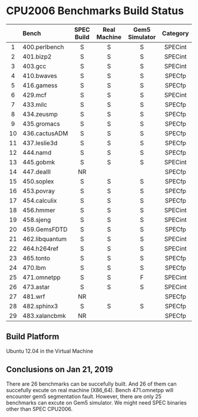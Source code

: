 # CPU2006 Benchmarks Build Status

|   | Bench  |  SPEC Build  |Real Machine  | Gem5 Simulator| Category |
|:---:|:---|:---:|:---:|:---:|:---:|
| 1  | 400.perlbench    | S | S  | S  | SPECint |
| 2  | 401.bizp2        | S | S  | S  | SPECint |
| 3  | 403.gcc          | S | S  | S  | SPECint |
| 4  | 410.bwaves       | S | S  | S  | SPECfp |
| 5  | 416.gamess       | S | S  | S  | SPECfp |
| 6  | 429.mcf          | S | S  | S  | SPECint |
| 7  | 433.milc         | S | S  | S  | SPECfp |
| 8  | 434.zeusmp       | S | S  | S  | SPECfp |
| 9  | 435.gromacs      | S | S  | S  | SPECfp |
| 10  | 436.cactusADM   | S | S  | S  | SPECfp |
| 11  | 437.leslie3d    | S | S  | S  | SPECfp |
| 12  | 444.namd        | S | S  | S  | SPECfp |
| 13  | 445.gobmk       | S | S  | S  | SPECint |
| 14  | 447.dealII      | NR |   |   | SPECfp |
| 15  | 450.soplex      | S | S  | S  | SPECfp |
| 16  | 453.povray      | S | S  | S  | SPECfp |
| 17  | 454.calculix    | S | S  | S  | SPECfp |
| 18  | 456.hmmer       | S | S  | S  | SPECint |
| 19  | 458.sjeng       | S | S  | S  | SPECint |
| 20  | 459.GemsFDTD    | S | S  | S  | SPECfp |
| 21  | 462.libquantum  | S | S  | S  | SPECint |
| 22  | 464.h264ref     | S | S  | S  | SPECint |
| 23  | 465.tonto       | S | S  | S  | SPECfp |
| 24  | 470.lbm         | S | S  | S  | SPECfp |
| 25  | 471.omnetpp     | S | S  | F  | SPECint |
| 26  | 473.astar       | S | S  | S  | SPECint |
| 27  | 481.wrf         | NR |   |   | SPECfp |
| 28  | 482.sphinx3     | S | S  | S  | SPECfp |
| 29  | 483.xalancbmk   | NR |   |   | SPECfp |

## Build Platform

Ubuntu 12.04 in the Virtual Machine

## Conclusions on Jan 21, 2019

There are 26 benchmarks can be succefully built.
And 26 of them can succefully excute on real machine (X86_64). Bench 471.omnetpp 
will encounter gem5 segmentation fault.
However, there are only 25 benchmarks can excute on Gem5 simulator.
We might need SPEC binaries other than SPEC CPU2006.
